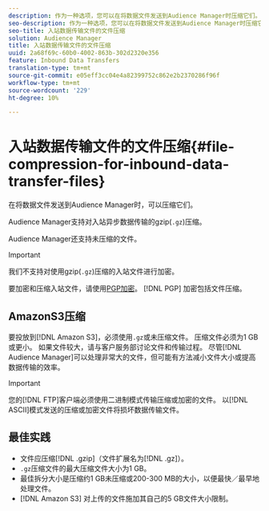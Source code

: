```yaml
---
description: 作为一种选项，您可以在将数据文件发送到Audience Manager时压缩它们。
seo-description: 作为一种选项，您可以在将数据文件发送到Audience Manager时压缩它们。
seo-title: 入站数据传输文件的文件压缩
solution: Audience Manager
title: 入站数据传输文件的文件压缩
uuid: 2a68f69c-60b0-4002-863b-302d2320e356
feature: Inbound Data Transfers
translation-type: tm+mt
source-git-commit: e05eff3cc04e4a82399752c862e2b2370286f96f
workflow-type: tm+mt
source-wordcount: '229'
ht-degree: 10%

---
```



# 入站数据传输文件的文件压缩{#file-compression-for-inbound-data-transfer-files}

在将数据文件发送到Audience Manager时，可以压缩它们。

<!-- inbound-file-compression.xml -->

Audience Manager支持对入站异步数据传输的gzip(`.gz`)压缩。

Audience Manager还支持未压缩的文件。

>[!IMPORTANT]
>
>我们不支持对使用gzip(`.gz`)压缩的入站文件进行加密。
>
>要加密和压缩入站文件，请使用[PGP加密](../../../integration/sending-audience-data/batch-data-transfer-explained/inbound-file-encryption.md)。 [!DNL PGP] 加密包括文件压缩。

## AmazonS3压缩

要投放到[!DNL Amazon S3]，必须使用`.gz`或未压缩文件。 压缩文件必须为1 GB或更小。 如果文件较大，请与客户服务部讨论文件和传输过程。 尽管[!DNL Audience Manager]可以处理非常大的文件，但可能有方法减小文件大小或提高数据传输的效率。

>[!IMPORTANT]
>
>您的[!DNL FTP]客户端必须使用二进制模式传输压缩或加密的文件。 以[!DNL ASCII]模式发送的压缩或加密文件将损坏数据传输文件。

## 最佳实践

* 文件应压缩[!DNL .gzip]（文件扩展名为[!DNL .gz]）。
* `.gz`压缩文件的最大压缩文件大小为1 GB。
* 最佳拆分大小是压缩约1 GB未压缩或200-300 MB的大小，以便最快／最早地处理文件。
* [!DNL Amazon S3] 对上传的文件施加其自己的5 GB文件大小限制。
